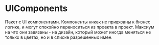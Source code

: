 # UIComponents

Пакет с UI компонентами. Компоненты никак не привязаны к бизнес логике, и могут спокойно переноситься из проекта в проект.
Максиум на что они завязаны - на дизайн, который может иногда меняться не только в цветах, но и в списке разрешенных имен.
